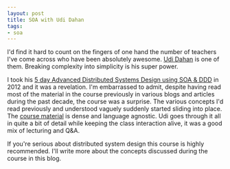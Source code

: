 ```yaml
---
layout: post
title: SOA with Udi Dahan
tags:
- soa
---
```


I'd find it hard to count on the fingers of one hand the number of teachers I've come across who have been absolutely awesome. [Udi Dahan](http://www.udidahan.com/) is one of them. Breaking complexity into simplicity is his super power. 

I took his [5 day Advanced Distributed Systems Design using SOA & DDD](http://www.udidahan.com/training/) in 2012 and it was a revelation. I'm embarrassed to admit, despite having read most of the material in the course previously in various blogs and articles during the past decade, the course was a surprise. The various concepts I'd read previously and understood vaguely suddenly started sliding into place. The [course material](http://www.udidahan.com/training/#Advanced_Distributed_System_Design) is dense and language agnostic. Udi goes through it all in quite a bit of detail while keeping the class interaction alive, it was a good mix of lecturing and Q&A. 

If you're serious about distributed system design this course is highly recommended. I'll write more about the concepts discussed during the course in this blog.

